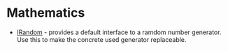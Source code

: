 ﻿# Mathematics

* [IRandom](./Mathematics/IRandom.md) - provides a default interface to a ramdom number generator. Use this to make the concrete used generator replaceable.